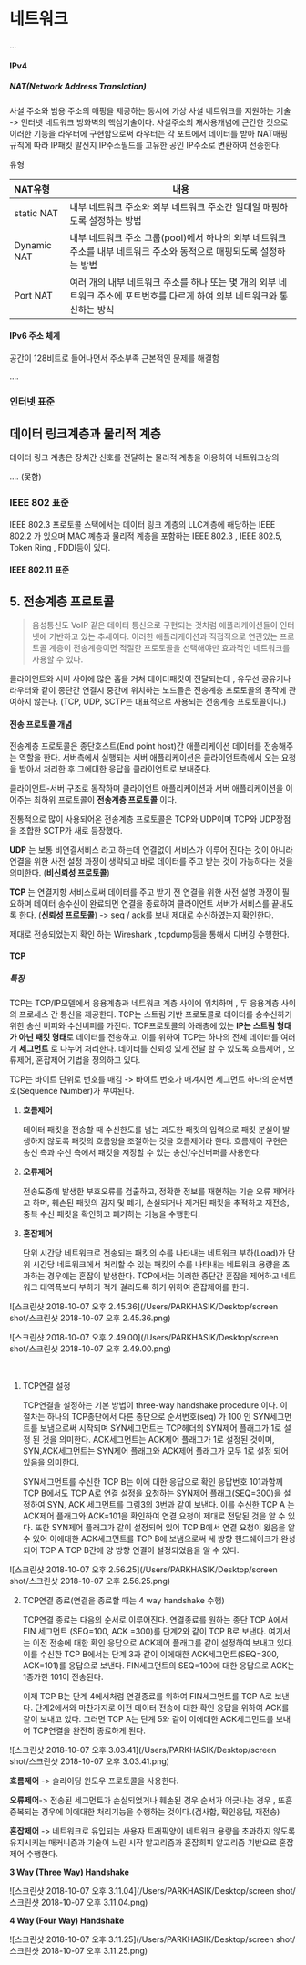 # 네트워크





...

#### IPv4

##### NAT(Network Address Translation)

사설 주소와 범용 주소의 매핑을 제공하는 동시에 가상 사설 네트워크를 지원하는 기술 -> 인터넷 네트워크 방화벽의 핵심기술이다. 사설주소의 재사용개념에 근간한 것으로 이러한 기능을 라우터에 구현함으로써 라우터는 각 포트에서 데이터를 받아 NAT매핑 규칙에 따라 IP패킷 발신지 IP주소필드를 고유한 공인 IP주소로 변환하여 전송한다. 

유형 

| NAT유형     | 내용                                                         |
| :---------- | ------------------------------------------------------------ |
| static NAT  | 내부 네트워크 주소와 외부 네트워크 주소간 일대일 매핑하도록 설정하는 방법 |
| Dynamic NAT | 내부 네트워크 주소 그룹(pool)에서 하나의 외부 네트워크 주소를 내부 네트워크 주소와 동적으로 매핑되도록 설정하는 방법 |
| Port NAT    | 여러 개의 내부 네트워크 주소를 하나 또는 몇 개의 외부 네트워크 주소에 포트번호를 다르게 하여 외부 네트워크와 통신하는 방식 |

#### IPv6 주소 체계

공간이 128비트로 들어나면서 주소부족 근본적인 문제를 해결함 



....

### 인터넷 표준



## 데이터 링크계층과 물리적 계층

데이터 링크 계층은 장치간 신호를 전달하는 물리적 계층을 이용하여 네트워크상의 



.... (못함)



### IEEE 802 표준

IEEE 802.3 프로토콜 스택에서는 데이터 링크 계층의 LLC계층에 해당하는 IEEE 802.2 가 있으며 MAC 꼐층과 물리적 계층을 포함하는 IEEE 802.3 , IEEE 802.5, Token Ring , FDDI등이 있다. 

#### IEEE 802.11 표준 





## 5. 전송계층 프로토콜 

> 음성통신도 VoIP 같은 데이터 통신으로 구현되는 것처럼 애플리케이션들이 인터넷에 기반하고 있는 추세이다. 이러한 애플리케이션과 직접적으로 연관있는 프로토콜 계층이 전송계층이면 적절한 프로토콜을 선택해야만 효과적인 네트워크를 사용할 수 있다.

클라이언트와 서버 사이에 많은 홉을 거쳐 데이터패킷이 전달되는데 , 유무선 공유기나 라우터와 같이 종단간 연결시 중간에 위치하는 노드들은 전송계층 프로토콜의 동작에 관여하지 않는다. (TCP, UDP, SCTP는 대표적으로 사용되는 전송계층 프로토콜이다.)

#### 전송 프로토콜 개념

전송계층 프로토콜은 종단호스트(End point host)간 애플리케이션 데이터를 전송해주는 역할을 한다. 서버측에서 실행되는 서버 애플리케이션은 클라이언트측에서 오는 요청을 받아서 처리한 후 그에대한 응답을 클라이언트로 보내준다. 

클라이언트-서버 구조로 동작하며 클라이언트 애플리케이션과 서버 애플리케이션을 이어주는 최하위 프로토콜이 **전송계층 프로토콜** 이다. 

전통적으로 많이 사용되어온 전송계층 프로토콜은 TCP와 UDP이며 TCP와 UDP장점을 조합한 SCTP가 새로 등장했다. 



**UDP** 는 보통 비연결서비스 라고 하는데 연결없이 서비스가 이루어 진다는 것이 아니라 연결을 위한 사전 설정 과정이 생략되고 바로 데이터를 주고 받는 것이 가능하다는 것을 의미한다. (**비신뢰성 프로토콜**)

**TCP** 는 연결지향 서비스로써 데이터를 주고 받기 전 연결을 위한 사전 설명 과정이 필요하며 데이터 송수신이 완료되면 연결을 종료하여 클라이언트 서버가 서비스를 끝내도록 한다. (**신뢰성 프로토콜**) -> seq / ack를 보내 제대로 수신하였는지 확인한다.

제대로 전송되었는지 확인 하는 Wireshark , tcpdump등을 통해서 디버깅 수행한다.



#### TCP

##### 특징

TCP는 TCP/IP모델에서 응용계층과 네트워크 계층 사이에 위치하며 , 두 응용계층 사이의 프로세스 간 통신을 제공한다. TCP는 스트림 기반 프로토콜로 데이터를 송수신하기 위한 송신 버퍼와 수신버퍼를 가진다. TCP프로토콜의 아래층에 있는 **IP는 스트림 형태가 아닌 패킷 형태**로 데이터를 전송하고, 이를 위하여 TCP는 하나의 전체 데이터를 여러개 **세그먼트** 로 나누어 처리한다. 데이터를 신뢰성 있게 전달 할 수 있도록 흐름제어 , 오류제어, 혼잡제어 기법을 정의하고 있다. 

TCP는 바이트 단위로 번호를 매김 -> 바이트 번호가 매겨지면 세그먼트 하나의 순서번호(Sequence Number)가 부여된다. 



1. **흐름제어**

   데이터 패킷을 전송할 때 수신한도를 넘는 과도한 패킷의 입력으로 패킷 분실이 발생하지 않도록 패킷의 흐름양을 조절하는 것을 흐름제어라 한다. 흐름제어 구현은 송신 측과 수신 측에서 패킷을 저장할 수 있는 송신/수신버퍼를 사용한다. 

2. **오류제어**

   전송도중에 발생한 부호오류를 검출하고, 정확한 정보를 재현하는 기술 오류 제어라고 하며, 훼손된 패킷의 감지 및 폐기, 손실되거나 제거된 패킷을 추적하고 재전송, 중복 수신 패킷을 확인하고 폐기하는 기능을 수행한다.

3. **혼잡제어** 

   단위 시간당 네트워크로 전송되는 패킷의 수를 나타내는 네트워크 부하(Load)가 단위 시간당 네트워크에서 처리할 수 있는 패킷의 수를 나타내는 네트워크 용량을 초과하는 경우에는 혼잡이 발생한다. TCP에서는 이러한 종단간 혼잡을 제어하고 네트워크 대역폭보다 부하가 적게 걸리도록 하기 위하여 혼잡제어를 한다.

   

![스크린샷 2018-10-07 오후 2.45.36](/Users/PARKHASIK/Desktop/screen shot/스크린샷 2018-10-07 오후 2.45.36.png)



![스크린샷 2018-10-07 오후 2.49.00](/Users/PARKHASIK/Desktop/screen shot/스크린샷 2018-10-07 오후 2.49.00.png)


​	

1. TCP연결 설정

   TCP연결을 설정하는 기본 방법이 three-way handshake procedure 이다. 이 절차는 하나의 TCP종단에서 다른 종단으로 순서번호(seq) 가 100 인 SYN세그먼트를 보냄으로써 시작되며 SYN세그먼트는 TCP헤더의 SYN제어 플래그가 1로 설정 된 것을 의미한다. ACK세그먼트는 ACK제어 플래그가 1로 설정된 것이며, SYN,ACK세그먼트는 SYN제어 플래그와 ACK제어 플래그가 모두 1로 설정 되어 있음을 의미한다. 

   SYN세그먼트를 수신한 TCP B는 이에 대한 응답으로 확인 응답번호 101과함께 TCP B에서도 TCP A로 연결 설정을 요청하는 SYN제어 플래그(SEQ=300)을 설정하여 SYN, ACK 세그먼트를 그림3의 3번과 같이 보낸다. 이를 수신한 TCP A 는 ACK제어 플래그와 ACK=101을 확인하여 연결 요청이 제대로 전달된 것을 알 수 있다. 또한 SYN제어 플래그가 같이 설정되어 있어 TCP B에서 연결 요청이 왔음을 알 수 있어 이에대한 ACK세그먼트를 TCP B에 보냄으로써 세 방향 핸드쉐이크가 완성되어 TCP A TCP B간에 양 방향 연결이 설정되었음을 알 수 있다. 

   
![스크린샷 2018-10-07 오후 2.56.25](/Users/PARKHASIK/Desktop/screen shot/스크린샷 2018-10-07 오후 2.56.25.png)

2. TCP연결 종료(연결을 종료할 때는 4 way handshake 수행)

   TCP연결 종료는 다음의 순서로 이루어진다. 연결종료를 원하는 종단 TCP A에서 FIN 세그먼트 (SEQ=100, ACK =300)를 단계2와 같이 TCP B로 보낸다. 여기서는 이전 전송에 대한 확인 응답으로 ACK제어 플래그를 같이 설정하여 보내고 있다. 이를 수신한 TCP B에서는 단계 3과 같이 이에대한 ACK세그먼트(SEQ=300, ACK=101)를 응답으로 보낸다. FIN세그먼트의 SEQ=100에 대한 응답으로 ACK는 1증가한 101이 전송된다. 

   이제 TCP B는 단계 4에서처럼 연결종료를 위하여 FIN세그먼트를 TCP A로 보낸다. 단계2에서와 마찬가지로 이전 데이터 전송에 대한 확인 응답을 위하여 ACK를 같이 보내고 있다. 그러면 TCP A는 단계 5와 같이 이에대한 ACK세그먼트를 보내어 TCP연결을 완전히 종료하게 된다. 

![스크린샷 2018-10-07 오후 3.03.41](/Users/PARKHASIK/Desktop/screen shot/스크린샷 2018-10-07 오후 3.03.41.png)

**흐름제어** -> 슬라이딩 윈도우 프로토콜을 사용한다.

**오류제어**-> 전송된 세그먼트가 손실되었거나 훼손된 경우 순서가 어긋나는 경우 , 또흔 중복되는 경우에 이에대한 처리기능을 수행하는 것이다.(검사합, 확인응답, 재전송)

**혼잡제어** -> 네트워크로 유입되는 사용자 트래픽양이 네트워크 용량을 초과하지 않도록 유지시키는 매커니즘과 기술이 느린 시작 알고리즘과 혼잡회피 알고리즘 기반으로 혼잡제어 수행한다.



**3 Way (Three Way) Handshake**



![스크린샷 2018-10-07 오후 3.11.04](/Users/PARKHASIK/Desktop/screen shot/스크린샷 2018-10-07 오후 3.11.04.png)





**4 Way (Four Way) Handshake**



![스크린샷 2018-10-07 오후 3.11.25](/Users/PARKHASIK/Desktop/screen shot/스크린샷 2018-10-07 오후 3.11.25.png)




